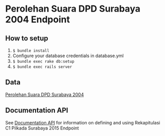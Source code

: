 # Perolehan Suara DPD Surabaya 2004 Endpoint

## How to setup

1. `$ bundle install`
2. Configure your database credentials in database.yml
2. `$ bundle exec rake db:setup`
3. `$ bundle exec rails server`


## Data

[Perolehan Suara DPD Surabaya 2004](https://github.com/pemiluAPI/pemilu-data/tree/master/perolehan_suara_DPD_surabaya2004)


## Documentation API

See [Documentation API](http://docs.rekapitulasic1pilkadasurabaya2015.apiary.io/) for information on defining and using Rekapitulasi C1 Pilkada Surabaya 2015 Endpoint